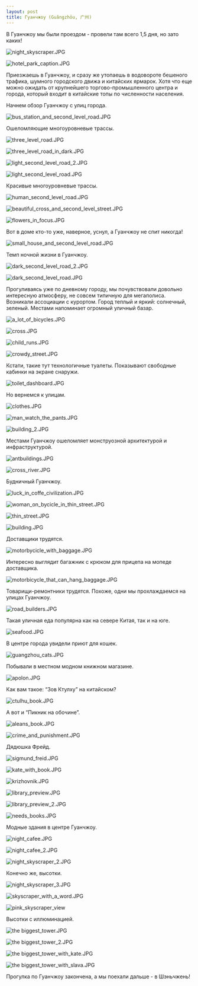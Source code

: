 ```yaml
---
layout: post
title: Гуанчжоу (Guǎngzhōu, 广州)  
---
```


В Гуанчжоу мы были проездом - провели там всего 1,5 дня, но зато каких!

![night_skyscraper.JPG](guangzhou/night_skyscraper.jpg)

![hotel_park_caption.JPG](guangzhou/hotel_park_caption.jpg)

Приезжаешь в Гуанчжоу, и сразу же утопаешь в водовороте бешеного трафика, шумного городского движа и китайских ярмарок. Хотя что еще можно ожидать от крупнейшего торгово-промышленного центра и города, который входит в китайские топы по численности населения.

Начнем обзор Гуанчжоу с улиц города.

![bus_station_and_second_level_road.JPG](guangzhou/bus_station_and_second_level_road.jpg)

Ошеломляющие многоуровневые трассы.

![three_level_road.JPG](guangzhou/three_level_road.jpg)

![three_level_road_in_dark.JPG](guangzhou/three_level_road_in_dark.jpg)

![light_second_level_road_2.JPG](guangzhou/light_second_level_road_2.jpg)

![light_second_level_road.JPG](guangzhou/light_second_level_road.jpg)

Красивые многоуровневые трассы.

![human_second_level_road.JPG](guangzhou/human_second_level_road.jpg)

![beautiful_cross_and_second_level_street.JPG](guangzhou/beautiful_cross_and_second_level_street.jpg)

![flowers_in_focus.JPG](guangzhou/flowers_in_focus.jpg)

Вот в доме кто-то уже, наверное, уснул, а Гуанчжоу не спит никогда!

![small_house_and_second_level_road.JPG](guangzhou/small_house_and_second_level_road.jpg)

Темп ночной жизни в Гуанчжоу.

![dark_second_level_road_2.JPG](guangzhou/dark_second_level_road_2.jpg)

![dark_second_level_road.JPG](guangzhou/dark_second_level_road.jpg)

Прогуливаясь уже по дневному городу, мы почувствовали довольно интересную атмосферу, не совсем типичную для мегаполиса. Возникали ассоциации с курортом. Город теплый и яркий: солнечный, зеленый. Местами напоминает огромный уличный базар. 

![a_lot_of_bicycles.JPG](guangzhou/a_lot_of_bicycles.jpg)

![cross.JPG](guangzhou/cross.jpg)

![child_runs.JPG](guangzhou/child_runs.jpg)

![crowdy_street.JPG](guangzhou/crowdy_street.jpg)

Кстати, такие тут технологичные туалеты. Показывают свободные кабинки на экране снаружи.

![toilet_dashboard.JPG](guangzhou/toilet_dashboard.jpg)

Но вернемся к улицам.

![clothes.JPG](guangzhou/clothes.jpg)

![man_watch_the_pants.JPG](guangzhou/man_watch_the_pants.jpg)

![building_2.JPG](guangzhou/building_2.jpg)

Местами Гуанчжоу ошеломляет монструозной архитектурой и инфраструктурой.

![antbuildings.JPG](guangzhou/antbuildings.jpg)

![cross_river.JPG](guangzhou/cross_river.jpg)

Будничный Гуанчжоу.

![luck_in_coffe_civilization.JPG](guangzhou/luck_in_coffe_civilization.jpg)

![woman_on_bycicle_in_thin_street.JPG](guangzhou/woman_on_bycicle_in_thin_street.jpg)

![thin_street.JPG](guangzhou/thin_street.jpg)

![building.JPG](guangzhou/building.jpg)

Доставщики трудятся.

![motorbycicle_with_baggage.JPG](guangzhou/motorbycicle_with_baggage.jpg)

Интересно выглядит багажник с крюком для прицепа на мопеде доставщика.

![motorbicycle_that_can_hang_baggage.JPG](guangzhou/motorbicycle_that_can_hang_baggage.jpg)

Товарищи-ремонтники трудятся. Похоже, одни мы прохлаждаемся на улицах Гуанчжоу.

![road_builders.JPG](guangzhou/road_builders.jpg)

Такая уличная еда популярна как на севере Китая, так и на юге. 

![seafood.JPG](guangzhou/seafood.jpg)

В центре города увидели приют для кошек.

![guangzhou_cats.JPG](guangzhou/guangzhou_cats.jpg)

Побывали в местном модном книжном магазине.

![apolon.JPG](guangzhou/apolon.jpg)

Как вам такое: “Зов Ктулху” на китайском?

![ctulhu_book.JPG](guangzhou/ctulhu_book.jpg)


А вот и “Пикник на обочине”.

![aleans_book.JPG](guangzhou/aleans_book.jpg)



![crime_and_punishment.JPG](guangzhou/crime_and_punishment.jpg)

Дядюшка Фрейд.

![sigmund_freid.JPG](guangzhou/sigmund_freid.jpg)

![kate_with_book.JPG](guangzhou/kate_with_book.jpg)

![krizhovnik.JPG](guangzhou/krizhovnik.jpg)

![library_preview.JPG](guangzhou/library_preview.jpg)

![library_preview_2.JPG](guangzhou/library_preview_2.jpg)

![needs_books.JPG](guangzhou/needs_books.jpg)

Модные здания в центре Гуанчжоу.

![night_cafee.JPG](guangzhou/night_cafee.jpg)

![night_cafee_2.JPG](guangzhou/night_cafee_2.jpg)

![night_skyscraper_2.JPG](guangzhou/night_skyscraper_2.jpg)

Конечно же, высотки.

![night_skyscraper_3.JPG](guangzhou/night_skyscraper_3.jpg)

![skyscraper_with_a_word.JPG](guangzhou/skyscraper_with_a_word.jpg)

![pink_skyscraper_view](guangzhou/pink_skyscrapers_view.JPG)

Высотки с иллюминацией.

![the biggest_tower.JPG](guangzhou/the_biggest_tower.jpg)

![the biggest_tower_2.JPG](guangzhou/the_biggest_tower_2.jpg)

![the biggest_tower_with_kate.JPG](guangzhou/the_biggest_tower_with_kate.jpg)

![the biggest_tower_with_slava.JPG](guangzhou/the_biggest_tower_with_slava.jpg)

Прогулка по Гуанчжоу закончена, а мы поехали дальше - в Шэньчжень!
